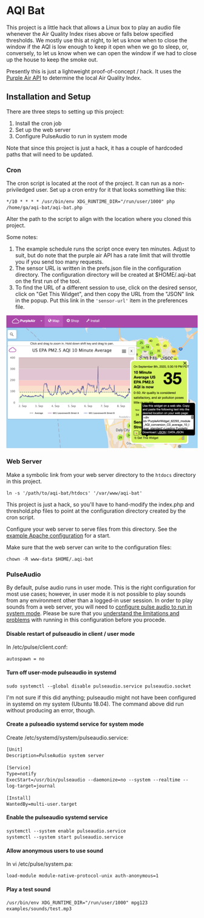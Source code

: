 # AQI Bat

This project is a little hack that allows a Linux box to play an audio file whenever the Air Quality Index rises above or falls below specified thresholds. We mostly use this at night, to let us know when to close the window if the AQI is low enough to keep it open when we go to sleep, or, conversely, to let us know when we can open the window if we had to close up the house to keep the smoke out.

Presently this is just a lightweight proof-of-concept / hack. It uses the [Purple Air API](https://www.purpleair.com/sensorlist) to determine the local Air Quality Index.

## Installation and Setup

There are three steps to setting up this project:

1. Install the cron job
2. Set up the web server
3. Configure PulseAudio to run in system mode

Note that since this project is just a hack, it has a couple of hardcoded paths that will need to be updated.

### Cron

The cron script is located at the root of the project. It can run as a non-priviledged user. Set up a cron entry for it that looks something like this:
```
*/10 * * * * /usr/bin/env XDG_RUNTIME_DIR="/run/user/1000" php /home/ga/aqi-bat/aqi-bat.php
```
Alter the path to the script to align with the location where you cloned this project.

Some notes:

1. The example schedule runs the script once every ten minutes. Adjust to suit, but do note that the purple air API has a rate limit that will throttle you if you send too many requests.
2. The sensor URL is written in the prefs.json file in the configuration directory. The configuration directory will be created at $HOME/.aqi-bat on the first run of the tool.
3. To find the URL of a different session to use, click on the desired sensor, click on "Get This Widget", and then copy the URL from the "JSON" link in the popup. Put this link in the `'sensor-url'` item in the preferences file.

![Purple Air Sensor Info](docs/img/purple-air-sensor-info.png)

### Web Server

Make a symbolic link from your web server directory to the `htdocs` directory in this project.
```
ln -s '/path/to/aqi-bat/htdocs' '/var/www/aqi-bat'
```
This project is just a hack, so you'll have to hand-modify the index.php and threshold.php files to point at the configuration directory created by the cron script.

Configure your web server to serve files from this directory. See the [example Apache configuration](examples/apache2/aqi.bat.conf) for a start.

Make sure that the web server can write to the configuration files:
```
chown -R www-data $HOME/.aqi-bat
```

### PulseAudio

By default, pulse audio runs in user mode. This is the right configuration for most use cases; however, in user mode it is not possible to play sounds from any environment other than a logged-in user session. In order to play sounds from a web server, you will need to [configure pulse audio to run in system mode](https://www.freedesktop.org/wiki/Software/PulseAudio/Documentation/User/SystemWide/). Please be sure that you [understand the limitations and problems](https://www.freedesktop.org/wiki/Software/PulseAudio/Documentation/User/WhatIsWrongWithSystemWide/) with running in this configuration before you procede.

#### Disable restart of pulseaudio in client / user mode

In /etc/pulse/client.conf:
```
autospawn = no
```

#### Turn off user-mode pulseaudio in systemd
```
sudo systemctl --global disable pulseaudio.service pulseaudio.socket
```
I'm not sure if this did anything; pulseaudio might not have been configured in systemd on my system (Ubuntu 18.04). The command above did run without producing an error, though.

#### Create a pulseadio systemd service for system mode

Create /etc/systemd/system/pulseaudio.service:
```
[Unit]
Description=PulseAudio system server

[Service]
Type=notify
ExecStart=/usr/bin/pulseaudio --daemonize=no --system --realtime --log-target=journal

[Install]
WantedBy=multi-user.target
```

#### Enable the pulseaudio systemd service 
``` 
systemctl --system enable pulseaudio.service
systemctl --system start pulseaudio.service
```
#### Allow anonymous users to use sound

In vi /etc/pulse/system.pa:
```
load-module module-native-protocol-unix auth-anonymous=1
```

#### Play a test sound
```
/usr/bin/env XDG_RUNTIME_DIR="/run/user/1000" mpg123 examples/sounds/test.mp3
```
